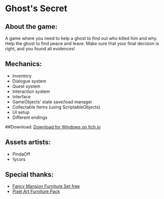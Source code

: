 # Ghost's Secret

## About the game:
A game where you need to help a ghost to find out who killed him and why. Help the ghost to find peace and leave. Make sure that your final decision is right, and you found all evidences!

## Mechanics:
- Inventory
- Dialogue system
- Quest system
- Interaction system
- Interface
- GameObjects’ state save/load manager
- Collectable Items (using ScriptableObjects)
- UI setup
- Different endings

##Download:
[Download for Windows on Itch.io](https://lycor1s.itch.io/ghosts-secret)

## Assets artists:
- PindaOff
- 1ycors

## Special thanks:
- [Fancy Mansion Furniture Set free](https://0-mem0ry.itch.io/fancy-mansion-furniture-set-free)
- [Pixel Art Furniture Pack](https://harrynordic.itch.io/pixel-art-furniture-topdown-rpg-asset-pack)
